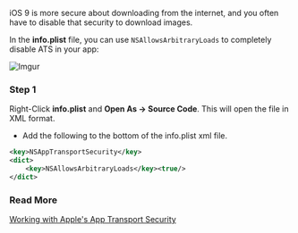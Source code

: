 iOS 9 is more secure about downloading from the internet, and you often have to disable that security to download images.

In the **info.plist** file, you can use `NSAllowsArbitraryLoads` to completely disable ATS in your app:

![Imgur](http://i.imgur.com/Tmy1wYL.png)

### Step 1

Right-Click **info.plist** and **Open As -> Source Code**. This will open the file in XML format.
- Add the following to the bottom of the info.plist xml file.
```xml
<key>NSAppTransportSecurity</key>
<dict>
    <key>NSAllowsArbitraryLoads</key><true/>
</dict>
```

### Read More

[Working with Apple's App Transport Security](http://www.neglectedpotential.com/2015/06/working-with-apples-application-transport-security/)